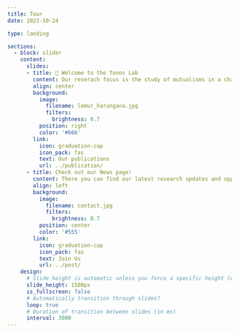 ```yaml
---
title: Tour
date: 2022-10-24

type: landing

sections:
  - block: slider
    content:
      slides:
      - title: 👋 Welcome to the Tonos Lab
        content: Our reserach focus is the study of mutualisms in a changing world.
        align: center
        background:
          image:
            filename: lemur_harungana.jpg
            filters:
              brightness: 0.7
          position: right
          color: '#666'
        link:
          icon: graduation-cap
          icon_pack: fas
          text: Our publications
          url: ../publication/
      - title: Check out our News page! 
        content: There you can find our latest research updates and opportunities for students and collaborators
        align: left
        background:
          image:
            filename: contact.jpg
            filters:
              brightness: 0.7
          position: center
          color: '#555'
        link:
          icon: graduation-cap
          icon_pack: fas
          text: Join Us
          url: ../post/
    design:
      # Slide height is automatic unless you force a specific height (e.g. '400px')
      slide_height: 1500px
      is_fullscreen: false
      # Automatically transition through slides?
      loop: true
      # Duration of transition between slides (in ms)
      interval: 3000
---
```

